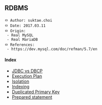 ## RDBMS

```
ㅁ Author: suktae.choi
ㅁ Date: 2017.03.11
ㅁ Origin:
 - Real MySQL
 - Real MariaDB
ㅁ References:
 - https://dev.mysql.com/doc/refman/5.7/en
```

#### Index
- [JDBC vs DBCP](https://github.com/agongi/study/tree/master/rdbms/jdbc-dbcp/)
- [Execution Plan](https://github.com/agongi/study/tree/master/rdbms/execution-plan/)
- [Isolation](https://github.com/agongi/study/tree/master/rdbms/isolation/)
- [Indexing](https://github.com/agongi/study/tree/master/rdbms/index/)
- [Duplicated Primary Key](https://github.com/agongi/study/tree/master/rdbms/duplicated-primary-key/)
- [Prepared statement](https://github.com/agongi/study/tree/master/rdbms/prepared-statement/)
